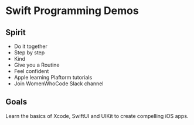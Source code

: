 # Swift Programming Demos

## Spirit
- Do it together
- Step by step
- Kind
- Give you a Routine
- Feel confident
- Apple learning Plaftorm tutorials
- Join WomenWhoCode Slack channel

## Goals
Learn the basics of Xcode, SwiftUI and UIKit to create compelling iOS apps.
